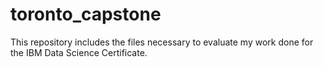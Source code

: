 # toronto_capstone
This repository includes the files necessary to evaluate my work done for the IBM Data Science Certificate.
